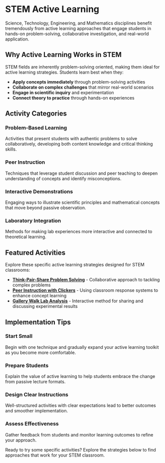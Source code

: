 # STEM Active Learning

Science, Technology, Engineering, and Mathematics disciplines benefit tremendously from active learning approaches that engage students in hands-on problem-solving, collaborative investigation, and real-world application.

## Why Active Learning Works in STEM

STEM fields are inherently problem-solving oriented, making them ideal for active learning strategies. Students learn best when they:

- **Apply concepts immediately** through problem-solving activities
- **Collaborate on complex challenges** that mirror real-world scenarios  
- **Engage in scientific inquiry** and experimentation
- **Connect theory to practice** through hands-on experiences

## Activity Categories

### Problem-Based Learning
Activities that present students with authentic problems to solve collaboratively, developing both content knowledge and critical thinking skills.

### Peer Instruction
Techniques that leverage student discussion and peer teaching to deepen understanding of concepts and identify misconceptions.

### Interactive Demonstrations
Engaging ways to illustrate scientific principles and mathematical concepts that move beyond passive observation.

### Laboratory Integration
Methods for making lab experiences more interactive and connected to theoretical learning.

## Featured Activities

Explore these specific active learning strategies designed for STEM classrooms:

- **[Think-Pair-Share Problem Solving](./think-pair-share-problem-solving)** - Collaborative approach to tackling complex problems
- **[Peer Instruction with Clickers](./peer-instruction-clickers)** - Using classroom response systems to enhance concept learning  
- **[Gallery Walk Lab Analysis](./gallery-walk-lab-analysis)** - Interactive method for sharing and discussing experimental results

## Implementation Tips

### Start Small
Begin with one technique and gradually expand your active learning toolkit as you become more comfortable.

### Prepare Students  
Explain the value of active learning to help students embrace the change from passive lecture formats.

### Design Clear Instructions
Well-structured activities with clear expectations lead to better outcomes and smoother implementation.

### Assess Effectiveness
Gather feedback from students and monitor learning outcomes to refine your approach.

Ready to try some specific activities? Explore the strategies below to find approaches that work for your STEM classroom.